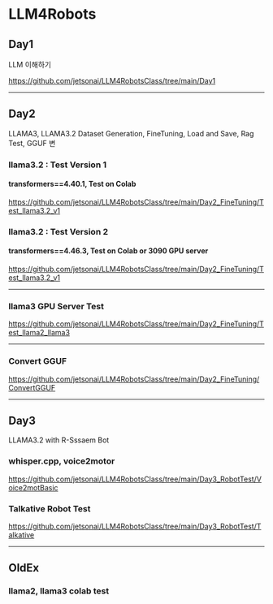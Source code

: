 # LLM4Robots

## Day1

LLM 이해하기

https://github.com/jetsonai/LLM4RobotsClass/tree/main/Day1

----------------------

## Day2

LLAMA3, LLAMA3.2 Dataset Generation, FineTuning, Load and Save, Rag Test, GGUF 변

### llama3.2 : Test Version 1

#### transformers==4.40.1, Test on Colab

https://github.com/jetsonai/LLM4RobotsClass/tree/main/Day2_FineTuning/Test_llama3.2_v1

### llama3.2 : Test Version 2

#### transformers==4.46.3, Test on Colab or 3090 GPU server

https://github.com/jetsonai/LLM4RobotsClass/tree/main/Day2_FineTuning/Test_llama3.2_v1

----------------------------

### llama3 GPU Server Test

https://github.com/jetsonai/LLM4RobotsClass/tree/main/Day2_FineTuning/Test_llama2_llama3

----------------------------------

### Convert GGUF

https://github.com/jetsonai/LLM4RobotsClass/tree/main/Day2_FineTuning/ConvertGGUF

----------------------------------
## Day3

LLAMA3.2 with R-Sssaem Bot

### whisper.cpp, voice2motor

https://github.com/jetsonai/LLM4RobotsClass/tree/main/Day3_RobotTest/Voice2motBasic


### Talkative Robot Test

https://github.com/jetsonai/LLM4RobotsClass/tree/main/Day3_RobotTest/Talkative

----------------------------------

## OldEx

### llama2, llama3 colab test
